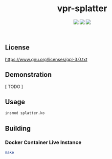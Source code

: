 <h1 align="center">vpr-splatter</h1>
<p align="center">
  <img src="https://img.shields.io/badge/Linux--x86__64-supported-44CC11?style=flat-square"/>
  <img src="https://img.shields.io/badge/Linux--x86-supported-44CC11?style=flat-square"/>
  <a href="https://mit-license.org/"/>
    <img src="https://img.shields.io/github/license/0xvpr/vpr-splatter?style=flat-square&color=44CC11"/>
  </a>
  <!-- <img src="https://img.shields.io/github/actions/workflow/status/0xvpr/vpr-splatter/docker_build.yml?style=flat-square"/> -->
  <!-- <img src="https://img.shields.io/github/actions/workflow/status/0xvpr/vpr-splatter/windows_unit_tests.yml?label=tests"/> -->
</p>
<br>

## License
https://www.gnu.org/licenses/gpl-3.0.txt

## Demonstration
[ TODO ]

## Usage
```bash
insmod splatter.ko
```

## Building
### Docker Container Live Instance
```bash
make
```


